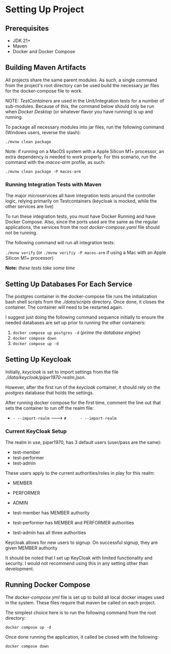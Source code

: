 # Setting Up Project

## Prerequisites

- JDK 21+
- Maven
- Docker and Docker Compose

## Building Maven Artifacts

All projects share the same parent modules.  As such, a single command from the project's
root directory can be used build the necessary jar files for the docker-compose file to work.

NOTE: _TestContainers_ are used in the Unit/Integration tests for a number of sub-modules.  Because of this,
the command below should only be run when _Docker Desktop_ (or whatever flavor you have running) is up and running.

To package all necessary modules into jar files, run the following command (Windows users, reverse the slash):

`./mvnw clean package` 

Note: if running on a MacOS system with a Apple Silicon M1+ processor, an extra dependency is needed to work properly.
For this scenario, run the command with the _macos-arm_ profile,
as such:

`./mvnw clean package -P macos-arm`

### Running Integration Tests with Maven

The major microservices all have integration tests around the controller logic, relying primarily on 
Testcontainers (keycloak is mocked, while the other services are live)

To run these integration tests, you must have Docker Running and have Docker Compose.
Also, since the ports used are the same as the regular applications, the services from the root _docker-compose.yaml_ 
file should not be running.

The following command will run all integration tests:

`./mvnw verify` (or `./mvnw verifiy -P macos-arm` if using a Mac with an Apple Silicon M1+ processor)

**Note:** *these tests take some time*

## Setting Up Databases For Each Service

The postgres container in the docker-compose file runs the initialization bash shell scripts from the 
_./data/scripts_ directory.  Once done, it closes the container. The container will need to
be restarted again.

I suggest just doing the following command sequence initially to ensure the needed
databases are set up prior to running the other containers:
1. `docker compose up postgres -d` (_prime the database engine_)
2. `docker compose down`
3. `docker compose up -d`

## Setting Up Keycloak

Initially, _keycloak_ is set to import settings from the file _./data/keycloak/piper1970-realm.json_. 

However, after the first run of the _keycloak_ container, it should rely on
the _postgres_ database that holds the settings.

After running docker compose for the first time, comment the line
out that sets the container to run off the realm file:

- `- --import-realm`  --->   `#      - --import-realm`

### Current KeyCloak Setup

The realm in use, piper1970, has 3 default users (user/pass are the same):
- test-member
- test-performer
- test-admin

These users apply to the current authorities/roles in play for this realm:
- MEMBER
- PERFORMER
- ADMIN


- test-member has MEMBER authority
- test-performer has MEMBER and PERFORMER authorities 
- test-admin has all three authorities

Keycloak allows for new users to signup. On successful signup, they are given MEMBER authority

It should be noted that I set up KeyCloak with limited functionality and security.
I would not recommend using this in any setting other than development.


## Running Docker Compose 

The _docker-compose.yml_ file is set up to build all local
docker images used in the system. These files require that
maven be called on each project.

The simplest choice here is to run the following command
from the root directory:

`docker compose up -d`

Once done running the application, it called be closed with the following:

`docker compose down`


